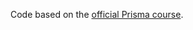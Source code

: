 Code based on the [official Prisma course](https://www.prisma.io/blog/nestjs-prisma-rest-api-7D056s1BmOL0).
